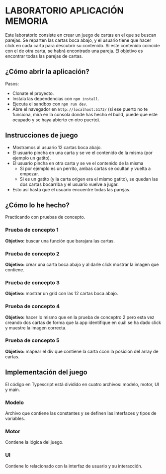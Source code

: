 # LABORATORIO APLICACIÓN MEMORIA

Este laboratorio consiste en crear un juego de cartas en el que se buscan parejas.
Se reparten las cartas boca abajo, y el usuario tiene que hacer click en cada carta para descubrir su contenido. Si este contenido coincide con el de otra carta, se habrá encontrado una pareja.
El objetivo es encontrar todas las parejas de cartas.

## ¿Cómo abrir la aplicación?

Pasos:

- Clonate el proyecto.
- Instala las dependencias con `npm install`.
- Ejecuta el sandbox con `npm run dev`.
- Abre el navegador en `http://localhost:5173/` (si ese puerto no te funciona, mira en la consola donde has hecho el build, puede que este ocupado y se haya abierto en otro puerto).

## Instrucciones de juego

- Mostramos al usuario 12 cartas boca abajo.
- El usuario pincha en una carta y se ve el contenido de la misma (por ejemplo un gatito).
- El usuario pincha en otra carta y se ve el contenido de la misma
  - Si por ejemplo es un perrito, ambas cartas se ocultan y vuelta a empezar.
  - Si es un gatito (y la carta origen era el mismo gatito), se quedan las dos cartas bocarriba y el usuario vuelve a jugar.
- Esto así hasta que el usuario encuentre todas las parejas.

## ¿Cómo lo he hecho?

Practicando con pruebas de concepto.

### Prueba de concepto 1

**Objetivo:** buscar una función que barajara las cartas.

### Prueba de concepto 2

**Objetivo:** crear una carta boca abajo y al darle click mostrar la imagen que contiene.

### Prueba de concepto 3

**Objetivo:** mostrar un grid con las 12 cartas boca abajo.

### Prueba de concepto 4

**Objetivo:** hacer lo mismo que en la prueba de conceptro 2 pero esta vez creando dos cartas de forma que la app identifique en cuál se ha dado click y muestre la imagen correcta.

### Prueba de concepto 5

**Objetivo:** mapear el div que contiene la carta ccon la posición del array de cartas.

## Implementación del juego

El código en Typescript está dividido en cuatro archivos: modelo, motor, UI y main.

### Modelo

Archivo que contiene las constantes y se definen las interfaces y tipos de variables.

### Motor

Contiene la lógica del juego.

### UI

Contiene lo relacionado con la interfaz de usuario y su interacción.